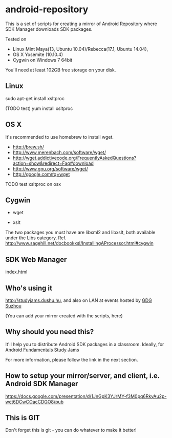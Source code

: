 # android-repository

This is a set of scripts for creating a mirror of Android Repository where SDK Manager downloads SDK packages.

Tested on 

* Linux Mint Maya(13, Ubuntu 10.04)/Rebecca(17.1, Ubuntu 14.04),
* OS X Yosemite (10.10.4)
* Cygwin on Windows 7 64bit

You'll need at least 102GB free storage on your disk.

## Linux

sudo apt-get install xsltproc

(TODO test) yum install xsltproc

## OS X

It's recommended to use homebrew to install wget.

* http://brew.sh/
* http://www.merenbach.com/software/wget/
* http://wget.addictivecode.org/FrequentlyAskedQuestions?action=show&redirect=Faq#download
* http://www.gnu.org/software/wget/
* http://google.com#q=wget

TODO test xsltproc on osx

## Cygwin

 * wget

 * xslt

 The two packages you must have are libxml2 and libxslt, both available under the Libs category.
 Ref. http://www.sagehill.net/docbookxsl/InstallingAProcessor.html#cygwin

## SDK Web Manager

index.html

## Who's using it

http://studyjams.dushu.hu, and also on LAN at events hosted by [GDG Suzhou](https://plus.google.com/100160462017014431473/)

(You can add your mirror created with the scripts, here)

## Why should you need this?

It'll help you to distribute Android SDK packages in a classroom. Ideally, for [Android Fundamentals Study Jams](http://www.googledevelopersstudyjams.com/)

For more information, please follow the link in the next section.

## How to setup your mirror/server, and client, i.e. Android SDK Manager

https://docs.google.com/presentation/d/1JnGpK3YJrMY-f3M0pq6RkyAu2p-wct6DCwCOacCDGO8/pub

## This is GIT

Don't forget this is git - you can do whatever to make it better!
